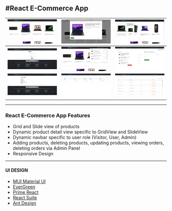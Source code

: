 ## #React E-Commerce App

|[![homepage](https://raw.githubusercontent.com/mogretici/e-commerce/master/screens/1.png "homepage")](https://raw.githubusercontent.com/mogretici/e-commerce/master/screens/1.png "homepage")|[![register](https://raw.githubusercontent.com/mogretici/e-commerce/master/screens/10.png "register")](https://raw.githubusercontent.com/mogretici/e-commerce/master/screens/10.png "register")|[![login](https://raw.githubusercontent.com/mogretici/e-commerce/master/screens/11.png "login")](https://raw.githubusercontent.com/mogretici/e-commerce/master/screens/11.png "login")|
| ------------ | ------------ | ------------ |
|[![profile](https://raw.githubusercontent.com/mogretici/e-commerce/master/screens/3.png "profile")](https://raw.githubusercontent.com/mogretici/e-commerce/master/screens/3.png "profile")|[![cart](https://raw.githubusercontent.com/mogretici/e-commerce/master/screens/5.png "cart")](https://raw.githubusercontent.com/mogretici/e-commerce/master/screens/5.png "cart")|[ ![cartDetail](https://raw.githubusercontent.com/mogretici/e-commerce/master/screens/6.png "cartDetail")](https://raw.githubusercontent.com/mogretici/e-commerce/master/screens/6.png "cartDetail")|
|[![admin](https://raw.githubusercontent.com/mogretici/e-commerce/master/screens/7.png "admin")](https://raw.githubusercontent.com/mogretici/e-commerce/master/screens/7.png "admin")|[![orders](https://raw.githubusercontent.com/mogretici/e-commerce/master/screens/8.png "orders")](https://raw.githubusercontent.com/mogretici/e-commerce/master/screens/8.png "orders")|[ ![products](https://raw.githubusercontent.com/mogretici/e-commerce/master/screens/9.png "products")](https://raw.githubusercontent.com/mogretici/e-commerce/master/screens/9.png "products")|

------------

### React E-Commerce App Features

- Grid and Slide view of products
- Dynamic product detail view specific to GridView and SlideView
- Dynamic navbar specific to user role (Visitor, User, Admin)
- Adding products, deleting products, updating products, viewing orders, deleting orders via Admin Panel
- Responsive Design

------------
#### UI DESIGN
- [MUI Material UI](https://mui.com/ "React-Bootstrap")
- [EverGreen](https://evergreen.segment.com/ "EverGreen")
- [Prime React](https://www.primefaces.org/primereact/ "Prime React")
- [React Suite](https://rsuitejs.com/ "React Suite")
- [Ant Design](https://ant.design/ "Ant Design")

